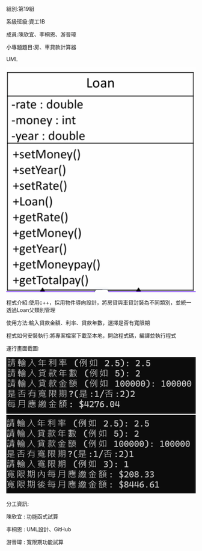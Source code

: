 組別:第19組

系級班級:資工1B

成員:陳欣宜、李桐恩、游晉瑋

小專題題目:房、車貸款計算器

UML

![image](https://github.com/Zinnnnnnnna/114-2/blob/main/截圖%202025-06-09%20晚上9.31.54.png)


程式介紹:使用c++，採用物件導向設計，將房貸與車貸封裝為不同類別，並統一透過Loan父類別管理

使用方法:輸入貸款金額、利率、貸款年數，選擇是否有寬限期

程式如何安裝執行:將專案檔案下載至本地，開啟程式碼，編譯並執行程式

運行畫面截圖:

![image](https://github.com/Zinnnnnnnna/114-2/blob/main/image.png)
![image](https://github.com/Zinnnnnnnna/114-2/blob/main/image2.png)


分工資訊:

陳欣宜 : 功能函式試算

李桐恩 : UML設計、GitHub

游晉瑋 : 寬限期功能試算


